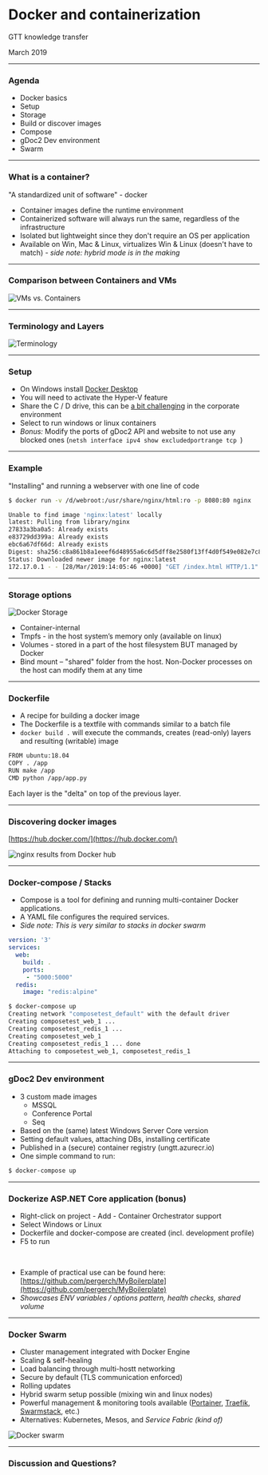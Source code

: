 # Docker and containerization

GTT knowledge transfer

March 2019

---

### Agenda

- Docker basics
- Setup
- Storage
- Build or discover images
- Compose
- gDoc2 Dev environment
- Swarm

---

### What is a container?

"A standardized unit of software" - docker

- Container images define the runtime environment
- Containerized software will always run the same, regardless of the infrastructure
- Isolated but lightweight since they don't require an OS per application
- Available on Win, Mac & Linux, virtualizes Win & Linux (doesn't have to match) - _side note: hybrid mode is in the making_

---

### Comparison between Containers and VMs

![](assets/vm-vs-container.png "VMs vs. Containers")

---

### Terminology and Layers

![](assets/terminology.png "Terminology")

---

### Setup

- On Windows install [Docker Desktop](https://hub.docker.com/editions/community/docker-ce-desktop-windows)
- You will need to activate the Hyper-V feature
- Share the C / D drive, this can be [a bit challenging](https://tomssl.com/2018/01/11/sharing-your-c-drive-with-docker-for-windows-when-using-azure-active-directory-azuread-aad/) in the corporate environment
- Select to run windows or linux containers
- _Bonus:_ Modify the ports of gDoc2 API and website to not use any blocked ones (`netsh interface ipv4 show excludedportrange tcp
`)

---

### Example

"Installing" and running a webserver with one line of code

```bash
$ docker run -v /d/webroot:/usr/share/nginx/html:ro -p 8080:80 nginx
```

```bash
Unable to find image 'nginx:latest' locally
latest: Pulling from library/nginx
27833a3ba0a5: Already exists
e83729dd399a: Already exists
ebc6a67df66d: Already exists
Digest: sha256:c8a861b8a1eeef6d48955a6c6d5dff8e2580f13ff4d0f549e082e7c82a8617a2
Status: Downloaded newer image for nginx:latest
172.17.0.1 - - [28/Mar/2019:14:05:46 +0000] "GET /index.html HTTP/1.1" 304 0 "-" "Mozilla/5.0 (Windows NT 10.0; Win64; x64) AppleWebKit/537.36 (KHTML, like Gecko) Chrome/72.0.3626.121 Safari/537.36" "-"
```

---

### Storage options 

![](assets/docker-storage.png "Docker Storage")

- Container-internal
- Tmpfs - in the host system’s memory only (available on linux)
- Volumes - stored in a part of the host filesystem BUT managed by Docker
- Bind mount – "shared" folder from the host. Non-Docker processes on the host can modify them at any time

---

### Dockerfile

- A recipe for building a docker image
- The Dockerfile is a textfile with commands similar to a batch file
- `docker build .` will execute the commands, creates (read-only) layers and resulting (writable) image

```bash
FROM ubuntu:18.04
COPY . /app
RUN make /app
CMD python /app/app.py
```

Each layer is the "delta" on top of the previous layer.

---

### Discovering docker images

[https://hub.docker.com/](https://hub.docker.com/)

![](assets/docker-hub.png "nginx results from Docker hub")

---

### Docker-compose / Stacks

- Compose is a tool for defining and running multi-container Docker applications. 
- A YAML file configures the required services.
- _Side note: This is very similar to stacks in docker swarm_

```yaml
version: '3'
services:
  web:
    build: .
    ports:
     - "5000:5000"
  redis:
    image: "redis:alpine"
```

```bash
$ docker-compose up
Creating network "composetest_default" with the default driver
Creating composetest_web_1 ...
Creating composetest_redis_1 ...
Creating composetest_web_1
Creating composetest_redis_1 ... done
Attaching to composetest_web_1, composetest_redis_1
```

---

### gDoc2 Dev environment

- 3 custom made images
  - MSSQL
  - Conference Portal
  - Seq
- Based on the (same) latest Windows Server Core version
- Setting default values, attaching DBs, installing certificate
- Published in a (secure) container registry (ungtt.azurecr.io)
- One simple command to run:

```bash
$ docker-compose up
```

---

### Dockerize ASP.NET Core application (bonus)

- Right-click on project - Add - Container Orchestrator support
- Select Windows or Linux
- Dockerfile and docker-compose are created (incl. development profile)
- F5 to run

<br>

- Example of practical use can be found here: 
[https://github.com/pergerch/MyBoilerplate](https://github.com/pergerch/MyBoilerplate)
- _Showcases ENV variables / options pattern, health checks, shared volume_

---

### Docker Swarm

- Cluster management integrated with Docker Engine
- Scaling & self-healing
- Load balancing through multi-hostt networking
- Secure by default (TLS communication enforced)
- Rolling updates
- Hybrid swarm setup possible (mixing win and linux nodes)
- Powerful management & monitoring tools available ([Portainer](https://www.portainer.io/), [Traefik](https://traefik.io/), [Swarmstack](https://github.com/swarmstack/swarmstack), etc.)
- Alternatives: Kubernetes, Mesos, and _Service Fabric (kind of)_

![](assets/swarm.png "Docker swarm")

---

### Discussion and Questions?